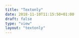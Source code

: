 ```yaml
---
title: "Textonly"
date: 2018-11-10T11:15:50+01:00
draft: false
type: "view"
layout: "textonly"
---
```

